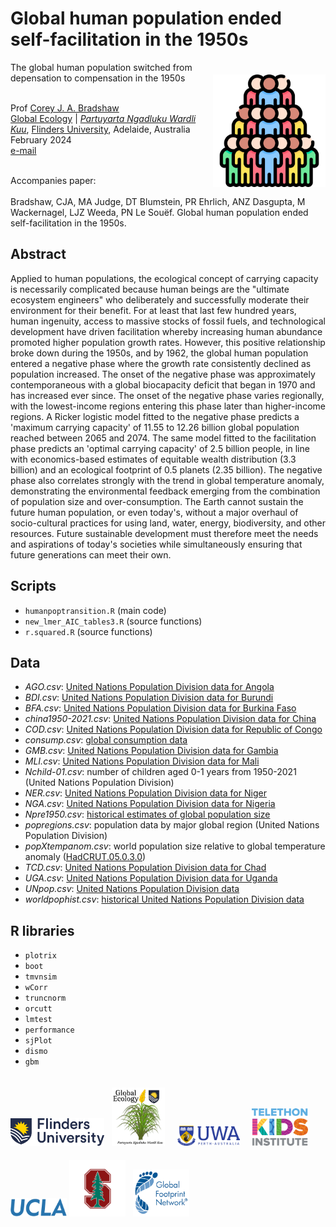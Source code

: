 # Global human population ended self-facilitation in the 1950s
<img align="right" src="www/pop.png" alt="population icon" width="180" style="margin-top: 20px">

The global human population switched from depensation to compensation in the 1950s

<br>
Prof <a href="https://globalecologyflinders.com/people/#DIRECTOR">Corey J. A. Bradshaw</a> <br>
<a href="http://globalecologyflinders.com" target="_blank">Global Ecology</a> | <em><a href="https://globalecologyflinders.com/partuyarta-ngadluku-wardli-kuu/" target="_blank">Partuyarta Ngadluku Wardli Kuu</a></em>, <a href="http://flinders.edu.au" target="_blank">Flinders University</a>, Adelaide, Australia <br>
February 2024 <br>
<a href=mailto:corey.bradshaw@flinders.edu.au>e-mail</a> <br>
<br>

Accompanies paper:<br>
<br>
Bradshaw, CJA, MA Judge, DT Blumstein, PR Ehrlich, ANZ Dasgupta, M Wackernagel, LJZ Weeda, PN Le Souëf. Global human population ended self-facilitation in the 1950s.

## Abstract
Applied to human populations, the ecological concept of carrying capacity is necessarily complicated because human beings are the "ultimate ecosystem engineers" who deliberately and successfully moderate their environment for their benefit. For at least that last few hundred years, human ingenuity, access to massive stocks of fossil fuels, and technological development have driven facilitation whereby increasing human abundance promoted higher population growth rates. However, this positive relationship broke down during the 1950s, and by 1962, the global human population entered a negative phase where the growth rate consistently declined as population increased. The onset of the negative phase was approximately contemporaneous with a global biocapacity deficit that began in 1970 and has increased ever since. The onset of the negative phase varies regionally, with the lowest-income regions entering this phase later than higher-income regions. A Ricker logistic model fitted to the negative phase predicts a 'maximum carrying capacity' of 11.55 to 12.26 billion global population reached between 2065 and 2074. The same model fitted to the facilitation phase predicts an 'optimal carrying capacity' of 2.5 billion people, in line with economics-based estimates of equitable wealth distribution (3.3 billion) and an ecological footprint of 0.5 planets (2.35 billion). The negative phase also correlates strongly with the trend in global temperature anomaly, demonstrating the environmental feedback emerging from the combination of population size and over-consumption. The Earth cannot sustain the future human population, or even today's, without a major overhaul of socio-cultural practices for using land, water, energy, biodiversity, and other resources. Future sustainable development must therefore meet the needs and aspirations of today's societies while simultaneously ensuring that future generations can meet their own.

## Scripts
- <code>humanpoptransition.R</code> (main code)
- <code>new_lmer_AIC_tables3.R</code> (source functions)
- <code>r.squared.R</code> (source functions)

## Data
- <em>AGO.csv</em>: <a href="https://data.un.org/Data.aspx?d=POP&f=tableCode%3a1">United Nations Population Division data for Angola</a>
- <em>BDI.csv</em>: <a href="https://data.un.org/Data.aspx?d=POP&f=tableCode%3a1">United Nations Population Division data for Burundi</a>
- <em>BFA.csv</em>: <a href="https://data.un.org/Data.aspx?d=POP&f=tableCode%3a1">United Nations Population Division data for Burkina Faso</a>
- <em>china1950-2021.csv</em>: <a href="https://data.un.org/Data.aspx?d=POP&f=tableCode%3a1">United Nations Population Division data for China</a>
- <em>COD.csv</em>: <a href="https://data.un.org/Data.aspx?d=POP&f=tableCode%3a1">United Nations Population Division data for Republic of Congo</a>
- <em>consump.csv</em>: <a href="[https://data.un.org/Data.aspx?d=POP&f=tableCode%3a1](https://www.energyinst.org/statistical-review/resources-and-data-downloads)">global consumption data</a>
- <em>GMB.csv</em>: <a href="https://data.un.org/Data.aspx?d=POP&f=tableCode%3a1">United Nations Population Division data for Gambia</a>
- <em>MLI.csv</em>: <a href="https://data.un.org/Data.aspx?d=POP&f=tableCode%3a1">United Nations Population Division data for Mali</a>
- <em>Nchild-01.csv</em>: number of children aged 0-1 years from 1950-2021 (United Nations Population Division)
- <em>NER.csv</em>: <a href="https://data.un.org/Data.aspx?d=POP&f=tableCode%3a1">United Nations Population Division data for Niger</a>
- <em>NGA.csv</em>: <a href="https://data.un.org/Data.aspx?d=POP&f=tableCode%3a1">United Nations Population Division data for Nigeria</a>
- <em>Npre1950.csv</em>: <a href="http://www.census.gov/data/tables/time-series/demo/international-programs/historical-est-worldpop.html">historical estimates of global population size</a>
- <em>popregions.csv</em>: population data by major global region (United Nations Population Division)
- <em>popXtempanom.csv</em>: world population size relative to global temperature anomaly (<a href="http://www.metoffice.gov.uk/hadobs/hadcrut5/data/HadCRUT.5.0.2.0/download.html">HadCRUT.05.0.3.0</a>)
- <em>TCD.csv</em>: <a href="https://data.un.org/Data.aspx?d=POP&f=tableCode%3a1">United Nations Population Division data for Chad</a>
- <em>UGA.csv</em>: <a href="https://data.un.org/Data.aspx?d=POP&f=tableCode%3a1">United Nations Population Division data for Uganda</a>
- <em>UNpop.csv</em>: <a href="https://data.un.org/Data.aspx?d=POP&f=tableCode%3a1">United Nations Population Division data</a>
- <em>worldpophist.csv</em>: <a href="https://data.un.org/Data.aspx?d=POP&f=tableCode%3a1">historical United Nations Population Division data</a>

## R libraries
- <code>plotrix</code>
- <code>boot</code>
- <code>tmvnsim</code>
- <code>wCorr</code>
- <code>truncnorm</code>
- <code>orcutt</code>
- <code>lmtest</code>
- <code>performance</code>
- <code>sjPlot</code>
- <code>dismo</code>
- <code>gbm</code>


<p><a href="https://www.flinders.edu.au"><img align="bottom-left" src="www/Flinders_University_Logo_Horizontal_RGB_Master.png" alt="Flinders University" width="150" style="margin-top: 20px"></a> &nbsp; <a href="https://globalecologyflinders.com"><img align="bottom-left" src="www/GEL Logo Kaurna New Transp.png" alt="GEL" width="85" style="margin-top: 20px"></a> &nbsp; &nbsp; <a href="https://www.uwa.edu.au/"><img align="bottom-left" src="www/uwa2.png" alt="UWA" width="100" style="margin-top: 20px"></a> &nbsp; &nbsp; <a href="https://www.telethonkids.org.au"><img align="bottom-left" src="www/tkilogo.png" alt="TKI" width="90" style="margin-top: 20px"></a> &nbsp; &nbsp; &nbsp; <a href="https://www.ucla.edu/"><img align="bottom-left" src="www/uclalogo.png" alt="UCLA logo" width="90" style="margin-top: 20px"></a> <a href="https://www.stanford.edu/"><img align="bottom-left" src="www/stanfordlogo.webp" alt="Stanford logo" width="90" style="margin-top: 20px"></a> &nbsp; <a href="https://www.footprintnetwork.org/"><img align="bottom-left" src="www/GFNlogo.png" alt="Global Footprint Network logo" width="90" style="margin-top: 20px"></a>
